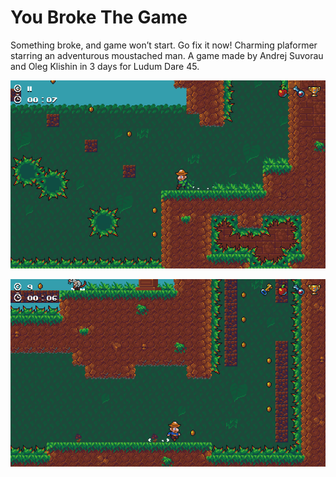 # You Broke The Game

Something broke, and game won’t start. Go fix it now! Charming plaformer starring an adventurous moustached man. A game made by Andrej Suvorau and Oleg Klishin in 3 days for Ludum Dare 45.

![](sprites/preview1.gif)

![](sprites/preview2.gif)
